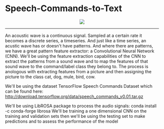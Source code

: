 # Speech-Commands-to-Text
<p align="center">
  <img src = "https://images.hothardware.com/static/newsimages/Item22658/nuance-ditech-main.jpg">
</p>

***

An acoustic wave is a continuous signal. Sampled at a certain rate it becomes a discrete series, a timeseries. And just like a time series, an acustic wave has or doesn't have patterns. And where there are patterns, we have a great pattern feature extractor: a Convolutional Neural Network (CNN). We'll be using the feature extraction capabilities of the CNN to extract the patterns from a sound wave and to map the features of that sound wave to the command/label class they belong to. The process is anologous with extracting features from a picture and then assigning the picture to the class cat, dog, mule, bird, cow.


We'll be using the dataset TensorFlow Speech Commands Dataset which can be found here: http://download.tensorflow.org/data/speech_commands_v0.01.tar.gz


We'll be using LibROSA package to process the audio signals: conda install -c conda-forge librosa
We'll be training a one dimensional CNN on the training and validation sets then we'll be using the testing set to make predictions and to assess the performance of the model

